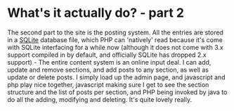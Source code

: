 # What's it actually do? - part 2

The second part to the site is the posting system. All the entries are stored in a <a href="http://sqlite.org/"  target="_blank">SQLite</a> database file, which PHP can 'natively' read because it's come with SQLite interfacing for a while now (although it does not come with 3.x support compiled in by default, and officially SQLite has dropped 2.x support) - The entire content system is an online input deal. I can add, update and remove sections, and add posts to any section, as well as update or delete posts. I simply load up the admin page, and javascript and php play nice together, javascript making sure I get to see the section structure and the list of posts per section, and PHP being invoked by java to do all the adding, modifying and deleting. It's quite lovely really.